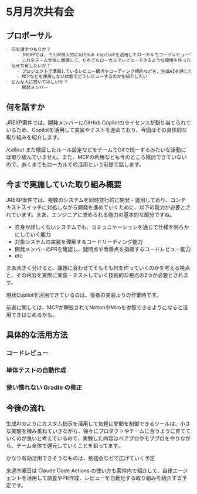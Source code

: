 # 5月月次共有会

## プロポーサル

```markdown
- 何を話すつもりか？
    - JREXPでは、下川が個人的にGitHub Copilotを活用してローカルでコードレビューできる環境を整えていました
    - これをチーム全体に展開して、だれでもローカルでレビューできるような環境を作った場合、チームの開発がどう変わるのか実験します
- なぜ共有したいか？
    - プロジェクトで準備しているレビュー観点やコーディング規約などを、生成AIを通じて継続的に改善していく生きたドキュメントにできそうに感じている
    - MCPなどを使用しない状態でどうレビューするのかを紹介したい
- どんな人に聞いてほしいか？
    - 開発メンバー
```

## 何を話すか

JREXP案件では、開発メンバーにGitHub Copilotのライセンスが割り当てられているため、Copilotを活用して実装やテストを進めており、今回はその具体的な取り組みを紹介します。

/callout まだ検証したルール設定などをチームでGitで統一するみたいな活動には取り組んでいません。また、MCPの利用なども今のところ検討できていないので、あくまでもローカルでの活用という前提で話します。

## 今まで実施していた取り組み概要

JREXP案件では、複数のシステムを同時並行的に開発・運用しており、コンテキストスイッチに対処しながら開発を進めていくために、以下の能力が必要とされています。まあ、エンジニアに求められる能力の基本的な部分ですね。

- 自身が詳しくないシステムでも、コミュニケーションを通じて仕様を明らかにしていく能力
- 対象システムの実装を理解するコードリーディング能力
- 開発メンバーのPRを確認し、疑問点や改善点を指摘するコードレビュー能力
- etc

まあ大きく分けると、課題に合わせてそもそも何を作っていくのかを考える視点と、その内容を実際に実装・テストしていく技術的な視点の2つが必要とされます。

現状Copilotを活用できているのは、後者の実装よりの作業時です。

前者に関しては、MCPが解放されてNotionやMiroを参照できるようになると活用できはじめるかも。

## 具体的な活用方法

### コードレビュー

### 単体テストの自動作成

### 使い慣れない Gradle の修正

## 今後の流れ

生成AIのようにカスタム指示を活用して気軽に挙動を制御できるツールは、小さな実験を積み重ねていきながら、徐々にプロダクトやチームに合うように育てていくのが良いと考えているので、実験した内容はペアプロやモブプロをやりながら、チーム全体で還元していくことを狙ってます。

かなり有効活用できそうなものは、勉強会などで広げていく予定

来週木曜日は Claude Code Actions の使い方も案件内で紹介して、自律エージェントを活用して調査やPR作成、レビューを自動化する取り組みを紹介する予定です。
